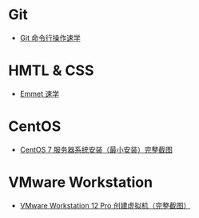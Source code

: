 # Git

- [Git 命令行操作速学](https://github.com/JasonWu73/Blog/issues/2)

# HMTL & CSS

- [Emmet 速学](https://github.com/JasonWu73/Blog/issues/1)

# CentOS

- [CentOS 7 服务器系统安装（最小安装）完整截图](https://github.com/JasonWu73/Blog/issues/4)

# VMware Workstation

- [VMware Workstation 12 Pro 创建虚拟机（完整截图）](https://github.com/JasonWu73/Blog/issues/3)
